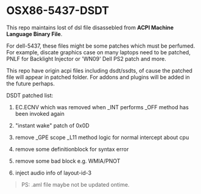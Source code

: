 # OSX86-5437-DSDT

This repo maintains lost of dsl file disassebled from **ACPI Machine Language Binary File**.

For dell-5437, these files might be some patches which must be perfumed. For
example, discate graphics case on many laptops need to be patched, PNLF for
Backlight Injector or 'WN09' Dell PS2 patch and more.

This repo have origin acpi files including dsdt/ssdts, of cause the patched
file will appear in patched folder. For addons and plugins will be added in the
future perhaps.

DSDT patched list:

1. EC.ECNV which was removed when _INT performs _OFF method has been invoked again

1. "instant wake" patch of 0x0D 

1. remove _GPE scope _L11 method logic for normal intercept about cpu

1. remove some definitionblock for syntax error

1. remove some bad block  e.g. WMIA/PNOT

1. inject audio info of layout-id-3

> PS: .aml file maybe not be updated ontime.
